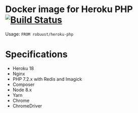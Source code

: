 # Docker image for Heroku PHP [![Build Status](https://travis-ci.com/robuust/heroku-php.svg?branch=master)](https://travis-ci.com/robuust/heroku-php)

Usage: `FROM robuust/heroku-php`

# Specifications

* Heroku 18
* Nginx
* PHP 7.2.x with Redis and Imagick
* Composer
* Node 8.x
* Yarn
* Chrome
* ChromeDriver
